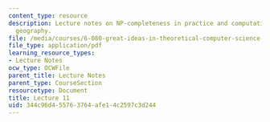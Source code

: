 ```yaml
---
content_type: resource
description: Lecture notes on NP-completeness in practice and computational universe
  geography.
file: /media/courses/6-080-great-ideas-in-theoretical-computer-science-spring-2008/344c96d455763764afe14c2597c3d244_lec11.pdf
file_type: application/pdf
learning_resource_types:
- Lecture Notes
ocw_type: OCWFile
parent_title: Lecture Notes
parent_type: CourseSection
resourcetype: Document
title: Lecture 11
uid: 344c96d4-5576-3764-afe1-4c2597c3d244
---
```

